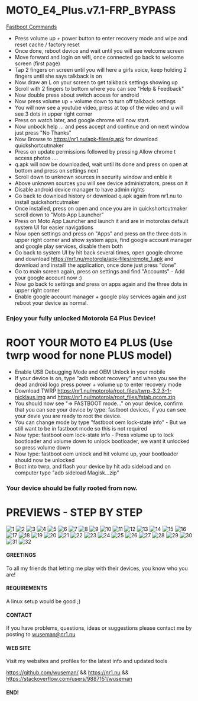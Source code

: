 # MOTO_E4_Plus.v7.1-FRP_BYPASS

[Fastboot Commands](https://pastebin.com/LfFEuBki)

* Press volume up + power button to enter recovery mode and wipe and reset cache / factory reset
* Once done, reboot device and wait until you will see welcome screen
* Move forward and login on wifi, once connected go back to welcome screen (first page)
* Tap 2 fingers on screen until you will here a girls voice, keep holding 2 fingers until she says talkback is on
* Now draw an L on your screen to get talkback settings showing up
* Scroll with 2 fingers to bottom where you can see "Help & Feedback"
* Now double press about switch access for android
* Now press volume up + volume down to turn off talkback settings
* You will now see a youtube video, press at top of the video and u will see 3 dots in upper right corner
* Press on watch later, and google chrome will now start.
* Now unbock help ... and pess accept and continue and on next window just press "No Thanks"
* Now Browse to https://nr1.nu/apk-files/q.apk for download quickshortcutmaker
* Press on update permissions followed by pressing Allow chrome t access photos ....
* q.apk will now be downloaded, wait until its done and press on open at bottom and press on settings next
* Scroll down to unknown sources in security window and enble it
* Above unknown sources you will see device administrators, press on it
* Disable android device manager to have admin rights
* Go back to download history or download q.apk again from nr1.nu to install quickshortcutmaker
* Once installed, press on open and once you are in quickshortcutmaker scroll down to "Moto App Launcher"
* Press on Moto App Launcher and launch it and are in motorolas default system UI for easier navigations
* Now open settings and press on  "Apps" and press on the three dots in upper right corner and show system apps, find google account manager and google play services, disable them both
* Go back to system UI by hit back several times, open google chrome and download https://nr1.nu/motorola/apk-files/remote_1.apk and download and installl the application, once done just press "done"
* Go to main screen again, press on settings and find "Accounts" - Add your google account now :)
* Now go back to settings and press on apps again and the three dots in upper right corner
* Enable google account manager + google play services again and just reboot your device as normal.

### Enjoy your fully unlocked Motorola E4 Plus Device!

# ROOT YOUR MOTO E4 PLUS (Use twrp wood for none PLUS model)

* Enable USB Debugging Mode and OEM Unlock in your mobile
* If your device is on, type "adb reboot recovery" and when you see the dead android logo press power + volume up to enter recovery mode
* Download TWRP https://nr1.nu/motorola/root_files/twrp-3.2.3-1-nicklaus.img and https://nr1.nu/motorola/root_files/fstab.qcom.zip
* You should now see "=> FASTBOOT mode..." on your device, confirm that you can see your device by type: fastboot devices, if you can see your devie you are ready to root the device.
* You can change mode by type "fastboot oem lock-state info" - But we still want to be in fastboot mode so this is not required
* Now type: fastboot oem lock-state info - Press volume up to lock bootloader and volume down to unlock bootloader, we want it unlocked so press volume down
* Now type: fastboot oem unlock and hit volume up, your bootloader should now be unlocked
* Boot into twrp, and flash your device by hit adb sideload and on computer type "adb sideload Magisk...zip"

### Your device should be fully rooted from now.

# PREVIEWS - STEP BY STEP

![1](https://user-images.githubusercontent.com/26827453/177019575-95a5581b-4a8b-417c-bf43-ea13e73b6912.png)
![2](https://user-images.githubusercontent.com/26827453/177019576-0ab210fe-07eb-482c-853c-afc5ece8f78f.png)
![3](https://user-images.githubusercontent.com/26827453/177019577-02e5dc69-a6de-4690-931c-9561d06c5575.png)
![4](https://user-images.githubusercontent.com/26827453/177019578-f2fc9d21-c200-42d8-84b2-1f65f923a05d.png)
![5](https://user-images.githubusercontent.com/26827453/177019579-547fbac7-26bc-4f7d-a39c-56f03a221c74.png)
![6](https://user-images.githubusercontent.com/26827453/177019580-e72a5462-3905-4de4-9866-65afc2fb9cff.png)
![7](https://user-images.githubusercontent.com/26827453/177019581-3df62a87-81a8-40ea-b2ed-4f5557c931ed.png)
![8](https://user-images.githubusercontent.com/26827453/177019582-e8075a09-8f9d-4744-9c91-e8b14812bc6e.png)
![9](https://user-images.githubusercontent.com/26827453/177019583-1013b79b-dc40-4fca-931e-f2bedfb0175c.png)
![10](https://user-images.githubusercontent.com/26827453/177019585-ec242ce6-e225-475f-9ffb-23e8c148f752.png)
![11](https://user-images.githubusercontent.com/26827453/177019587-db1290e1-c8aa-4cf4-94a5-f91c0ed1d9e3.png)
![12](https://user-images.githubusercontent.com/26827453/177019588-fb094572-889e-4ca6-9c7b-d3411b39c5df.png)
![13](https://user-images.githubusercontent.com/26827453/177019589-e161c618-64de-4327-b902-eaa54e9a4983.png)
![14](https://user-images.githubusercontent.com/26827453/177019590-7836c00c-e6c5-41e3-b1dd-c8260a451e14.png)
![15](https://user-images.githubusercontent.com/26827453/177019591-74978e52-ef1a-4222-b5ee-efd50b482380.png)
![16](https://user-images.githubusercontent.com/26827453/177019593-45506b1c-1734-4355-a129-8d468f87875b.png)
![17](https://user-images.githubusercontent.com/26827453/177019594-e3dde184-062c-41de-8f15-05f821b0c4b1.png)
![18](https://user-images.githubusercontent.com/26827453/177019595-100123e2-54df-463a-bdd7-e7f0f1b07c85.png)
![19](https://user-images.githubusercontent.com/26827453/177019596-1e74a81c-d3d3-4bea-9143-1e39036ba88f.png)
![20](https://user-images.githubusercontent.com/26827453/177019597-41fe517d-db6e-4341-b9ba-39de44ec8a35.png)
![21](https://user-images.githubusercontent.com/26827453/177019598-bd1c9b5e-3709-446d-9882-e35b83260692.png)
![22](https://user-images.githubusercontent.com/26827453/177019599-4db380df-ef86-4c16-9a49-4edfab8fa168.png)
![23](https://user-images.githubusercontent.com/26827453/177019600-510d5039-5d12-4111-9ad8-07aa50ad1d73.png)
![24](https://user-images.githubusercontent.com/26827453/177019601-0f3b4484-2cc1-4109-a5f3-b2046434e55b.png)
![25](https://user-images.githubusercontent.com/26827453/177019603-bc65482e-4a2d-432a-9251-96ef438ced59.png)
![26](https://user-images.githubusercontent.com/26827453/177019604-1c9364bf-1200-4e1f-9963-441dbf54bb70.png)
![27](https://user-images.githubusercontent.com/26827453/177019605-63529e26-3eb1-48b3-bee5-c86612d3e8c9.png)
![28](https://user-images.githubusercontent.com/26827453/177019606-19bf50de-6e24-424e-8f7f-d71e44a04baa.png)
![29](https://user-images.githubusercontent.com/26827453/177019607-ab626f91-346e-4712-81c5-5c66ac2482b4.png)
![30](https://user-images.githubusercontent.com/26827453/177019608-3f19619b-e985-476d-893d-cf6bc3ba7c48.png)
![31](https://user-images.githubusercontent.com/26827453/177019609-59b59a89-a3af-4dc9-8712-85b19a0b29c8.png)
![32](https://user-images.githubusercontent.com/26827453/177019610-615587e2-7ae3-48a6-ba58-326f6ca1466f.png)


#### GREETINGS

To all my friends that letting me play with their devices, you know who you are!

#### REQUIREMENTS

A linux setup would be good ;)

#### CONTACT 

If you have problems, questions, ideas or suggestions please contact me by posting to wuseman@nr1.nu

#### WEB SITE

Visit my websites and profiles for the latest info and updated tools

https://github.com/wuseman/ && https://nr1.nu && https://stackoverflow.com/users/9887151/wuseman

#### END!
